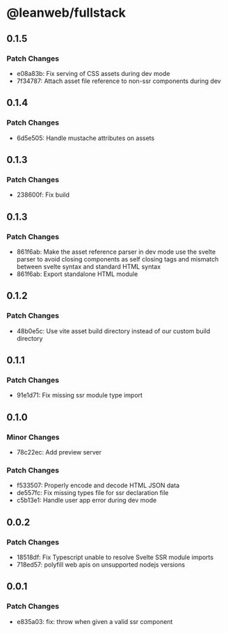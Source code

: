 # @leanweb/fullstack

## 0.1.5

### Patch Changes

- e08a83b: Fix serving of CSS assets during dev mode
- 7f34787: Attach asset file reference to non-ssr components during dev

## 0.1.4

### Patch Changes

- 6d5e505: Handle mustache attributes on assets

## 0.1.3

### Patch Changes

- 238600f: Fix build

## 0.1.3

### Patch Changes

- 861f6ab: Make the asset reference parser in dev mode use the svelte parser to avoid closing components as self closing tags and mismatch between svelte syntax and standard HTML syntax
- 861f6ab: Export standalone HTML module

## 0.1.2

### Patch Changes

- 48b0e5c: Use vite asset build directory instead of our custom build directory

## 0.1.1

### Patch Changes

- 91e1d71: Fix missing ssr module type import

## 0.1.0

### Minor Changes

- 78c22ec: Add preview server

### Patch Changes

- f533507: Properly encode and decode HTML JSON data
- de557fc: Fix missing types file for ssr declaration file
- c5b13e1: Handle user app error during dev mode

## 0.0.2

### Patch Changes

- 18518df: Fix Typescript unable to resolve Svelte SSR module imports
- 718ed57: polyfill web apis on unsupported nodejs versions

## 0.0.1

### Patch Changes

- e835a03: fix: throw when given a valid ssr component
